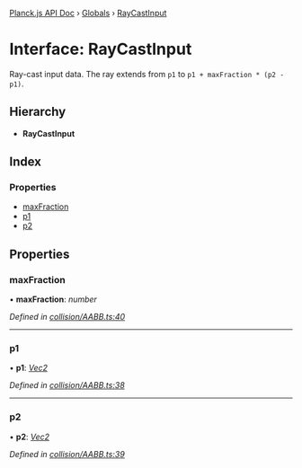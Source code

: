 [Planck.js API Doc](../README.md) › [Globals](../globals.md) › [RayCastInput](raycastinput.md)

# Interface: RayCastInput

Ray-cast input data. The ray extends from `p1` to `p1 + maxFraction * (p2 - p1)`.

## Hierarchy

* **RayCastInput**

## Index

### Properties

* [maxFraction](raycastinput.md#maxfraction)
* [p1](raycastinput.md#p1)
* [p2](raycastinput.md#p2)

## Properties

###  maxFraction

• **maxFraction**: *number*

*Defined in [collision/AABB.ts:40](https://github.com/shakiba/planck.js/blob/8127f05/src/collision/AABB.ts#L40)*

___

###  p1

• **p1**: *[Vec2](../classes/vec2.md)*

*Defined in [collision/AABB.ts:38](https://github.com/shakiba/planck.js/blob/8127f05/src/collision/AABB.ts#L38)*

___

###  p2

• **p2**: *[Vec2](../classes/vec2.md)*

*Defined in [collision/AABB.ts:39](https://github.com/shakiba/planck.js/blob/8127f05/src/collision/AABB.ts#L39)*
